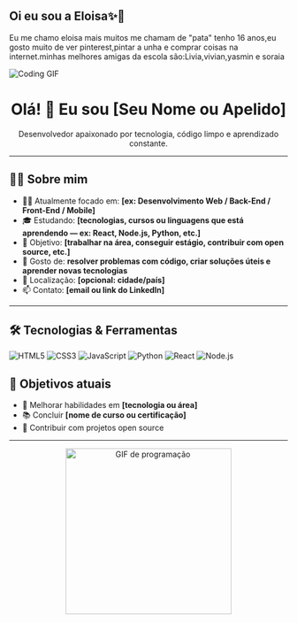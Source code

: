 ## Oi eu sou a Eloisa✨🎀
Eu me chamo eloisa mais muitos me chamam de "pata" tenho 16 anos,eu gosto muito de ver pinterest,pintar a unha e comprar coisas na internet.minhas melhores amigas da escola são:Livia,vivian,yasmin e soraia


![Coding GIF](https://i.pinimg.com/originals/19/d5/39/19d5396de3a54f311a7ec6a5eb3456dc.gif)

<h1 align="center">Olá! 👋 Eu sou [Seu Nome ou Apelido]</h1>

<p align="center">
  Desenvolvedor apaixonado por tecnologia, código limpo e aprendizado constante.
</p>

---

## 🧑‍💻 Sobre mim

- 👨‍💻 Atualmente focado em: **[ex: Desenvolvimento Web / Back-End / Front-End / Mobile]**
- 🎓 Estudando: **[tecnologias, cursos ou linguagens que está aprendendo — ex: React, Node.js, Python, etc.]**
- 💼 Objetivo: **[trabalhar na área, conseguir estágio, contribuir com open source, etc.]**
- 🌱 Gosto de: **resolver problemas com código, criar soluções úteis e aprender novas tecnologias**
- 📍 Localização: **[opcional: cidade/país]**
- 📫 Contato: **[email ou link do LinkedIn]**

---

## 🛠️ Tecnologias & Ferramentas

![HTML5](https://img.shields.io/badge/HTML5-E34F26?style=flat&logo=html5&logoColor=white)
![CSS3](https://img.shields.io/badge/CSS3-1572B6?style=flat&logo=css3&logoColor=white)
![JavaScript](https://img.shields.io/badge/JavaScript-F7DF1E?style=flat&logo=javascript&logoColor=black)
![Python](https://img.shields.io/badge/Python-3776AB?style=flat&logo=python&logoColor=white)
![React](https://img.shields.io/badge/React-20232A?style=flat&logo=react&logoColor=61DAFB)
![Node.js](https://img.shields.io/badge/Node.js-339933?style=flat&logo=nodedotjs&logoColor=white)
<!-- Adicione ou remova as tecnologias que você usa -->



## 🎯 Objetivos atuais

- 🔭 Melhorar habilidades em **[tecnologia ou área]**
- 📚 Concluir **[nome de curso ou certificação]**
- 🤝 Contribuir com projetos open source

---

<p align="center">
  <img src="https://media.giphy.com/media/qgQUggAC3Pfv687qPC/giphy.gif" width="300" alt="GIF de programação" />
</p>





 
